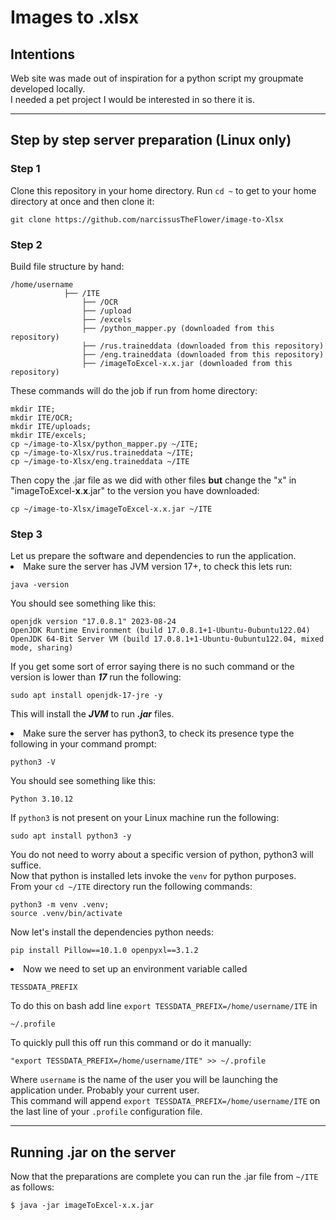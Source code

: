 <h1>Images to .xlsx</h1> 
<h2>Intentions</h2>
Web site was made out of inspiration for a python script my groupmate developed locally.<br>
I needed a pet project I would be interested in so there it is.
<hr>
<h2>Step by step server preparation (Linux only)</h2>
<h3>Step 1</h3>

Clone this repository in your home directory. Run `cd ~` to get to your home directory at once and then clone it:

```
git clone https://github.com/narcissusTheFlower/image-to-Xlsx
```

<h3>Step 2</h3>
Build file structure by hand:<br>

```
/home/username
            ├── /ITE
                ├── /OCR 
                ├── /upload 
                ├── /excels 
                ├── /python_mapper.py (downloaded from this repository)
                ├── /rus.traineddata (downloaded from this repository)
                ├── /eng.traineddata (downloaded from this repository)
                ├── /imageToExcel-x.x.jar (downloaded from this repository)  
```

These commands will do the job if run from home directory:

```
mkdir ITE;
mkdir ITE/OCR;
mkdir ITE/uploads;
mkdir ITE/excels;
cp ~/image-to-Xlsx/python_mapper.py ~/ITE;
cp ~/image-to-Xlsx/rus.traineddata ~/ITE;
cp ~/image-to-Xlsx/eng.traineddata ~/ITE
```

Then copy the .jar file as we did with other files **but** change the "x" in "imageToExcel-**x**.**x**.jar" to the
version you
have downloaded:

```
cp ~/image-to-Xlsx/imageToExcel-x.x.jar ~/ITE
```

<h3>Step 3</h3>
Let us prepare the software and dependencies to run the application.
<li>Make sure the server has JVM version 17+, to check this lets run:

```
java -version
```

You should see something like this:

```
openjdk version "17.0.8.1" 2023-08-24
OpenJDK Runtime Environment (build 17.0.8.1+1-Ubuntu-0ubuntu122.04)
OpenJDK 64-Bit Server VM (build 17.0.8.1+1-Ubuntu-0ubuntu122.04, mixed mode, sharing)
```

If you get some sort of error saying there is no such command or the version is lower than **_17_** run the following:

```
sudo apt install openjdk-17-jre -y
```

This will install the **_JVM_** to run _**.jar**_ files.
<li>Make sure the server has python3, to check its presence type the following in your command prompt: 

```
python3 -V
```

You should see something like this:

```
Python 3.10.12
```

If `python3` is not present on your Linux machine run the following:

```
sudo apt install python3 -y
```

You do not need to worry about a specific version of python, python3 will suffice.<br>
Now that python is installed lets invoke the `venv` for python purposes. <br>
From your `cd ~/ITE` directory run the following commands:

```
python3 -m venv .venv;
source .venv/bin/activate
```

Now let's install the dependencies python needs:

```
pip install Pillow==10.1.0 openpyxl==3.1.2
```

<li>Now we need to set up an environment variable called <br>

```
TESSDATA_PREFIX   
```

To do this on bash add line  `export TESSDATA_PREFIX=/home/username/ITE` in

```
~/.profile
```

To quickly pull this off run this command or do it manually:

```
"export TESSDATA_PREFIX=/home/username/ITE" >> ~/.profile
```

Where `username` is the name of the user you will be launching the application under. Probably your current user.<br>
This command will append `export TESSDATA_PREFIX=/home/username/ITE` on the last line of your `.profile` configuration
file.
</li>

<hr>
<h2>Running .jar on the server</h2>

Now that the preparations are complete you can run the .jar file from `~/ITE` as follows:

```
$ java -jar imageToExcel-x.x.jar 
```





